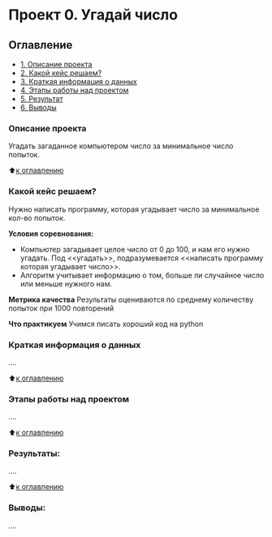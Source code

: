 # Проект 0. Угадай число

## Оглавление
* [1. Описание проекта](https://github.com/DEDMASTERS/pdt/blob/main/project_0/README.md#Описание-проекта) 
* [2. Какой кейс решаем?](https://github.com/DEDMASTERS/pdt/blob/main/project_0/README.md#Какой-кейс-решаем)
* [3. Краткая информация о данных](https://github.com/DEDMASTERS/pdt/blob/main/project_0/README.md#Краткая-информация-о-данных)
* [4. Этапы работы над проектом](https://github.com/DEDMASTERS/pdt/blob/main/project_0/README.md#Этапы-работы-над-проектом)
* [5. Результат](https://github.com/DEDMASTERS/pdt/blob/main/project_0/README.md#Результат)
* [6. Выводы](https://github.com/DEDMASTERS/pdt/blob/main/project_0/README.md#Выводы)

### Описание проекта
Угадать загаданное компьютером число за минимальное число попыток.

:arrow_up:[к оглавлению](https://github.com/DEDMASTERS/pdt/blob/main/project_0/README.md#Оглавление)


### Какой кейс решаем?
Нужно написать программу, которая угадывает число за минимальное кол-во попыток.

**Условия соревнования:**
- Компьютер загадывает целое число от 0 до 100, и нам его нужно угадать. Под <<угадать>>, подразумевается <<написать программу которая угадывает число>>.
- Алгоритм учитывает информацию о том, больше ли случайное число или меньше нужного нам.

**Метрика качества**
Результаты оцениваются по среднему количеству попыток при 1000 повторений

**Что практикуем**
Учимся писать хороший код на python


### Краткая информация о данных
....

:arrow_up:[к оглавлению](https://github.com/DEDMASTERS/pdt/blob/main/project_0/README.md#Оглавление)


### Этапы работы над проектом
....

:arrow_up:[к оглавлению](https://github.com/DEDMASTERS/pdt/blob/main/project_0/README.md#Оглавление)


### Результаты:
....

:arrow_up:[к оглавлению](https://github.com/DEDMASTERS/pdt/blob/main/project_0/README.md#Оглавление)


### Выводы:
....
